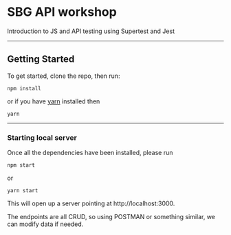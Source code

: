 # SBG API workshop

Introduction to JS and API testing using Supertest and Jest

---

## Getting Started

To get started, clone the repo, then run:

```
npm install
```

or if you have [yarn](https://yarnpkg.com/) installed then

```
yarn
```

---

### Starting local server

Once all the dependencies have been installed, please run

```
npm start
```

or

```
yarn start
```

This will open up a server pointing at http://localhost:3000.

The endpoints are all CRUD, so using POSTMAN or something similar, we can modify data if needed.
